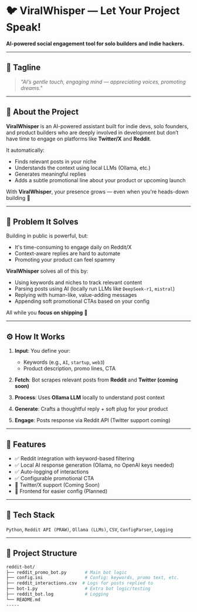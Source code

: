 # 🐦 ViralWhisper — Let Your Project Speak!

**AI-powered social engagement tool for solo builders and indie hackers.**

---

## 📌 Tagline

> *"AI’s gentle touch, engaging mind — appreciating voices, promoting dreams."*

---

## 🚀 About the Project

**ViralWhisper** is an AI-powered assistant built for indie devs, solo founders, and product builders who are deeply involved in development but don’t have time to engage on platforms like **Twitter/X** and **Reddit**.

It automatically:
- Finds relevant posts in your niche
- Understands the context using local LLMs (Ollama, etc.)
- Generates meaningful replies
- Adds a subtle promotional line about your product or upcoming launch

With **ViralWhisper**, your presence grows — even when you're heads-down building 🚧

---

## 🧩 Problem It Solves

Building in public is powerful, but:

- It's time-consuming to engage daily on Reddit/X
- Context-aware replies are hard to automate
- Promoting your product can feel spammy

**ViralWhisper** solves all of this by:
- Using keywords and niches to track relevant content
- Parsing posts using AI (locally run LLMs like `DeepSeek-r1`, `mistral`)
- Replying with human-like, value-adding messages
- Appending soft promotional CTAs based on your config

All while you **focus on shipping** 🚢

---

## ⚙️ How It Works

1. **Input**: You define your:
   - Keywords (e.g., `AI`, `startup`, `web3`)
   - Product description, promo lines, CTA

2. **Fetch**: Bot scrapes relevant posts from **Reddit** and **Twitter (coming soon)**

3. **Process**: Uses **Ollama LLM** locally to understand post context

4. **Generate**: Crafts a thoughtful reply + soft plug for your product

5. **Engage**: Posts response via Reddit API (Twitter support coming)

---

## 🧪 Features

- ✅ Reddit integration with keyword-based filtering
- ✅ Local AI response generation (Ollama, no OpenAI keys needed)
- ✅ Auto-logging of interactions
- ✅ Configurable promotional CTA
- 🚧 Twitter/X support (Coming Soon)
- 🚧 Frontend for easier config (Planned)

---

## 🔧 Tech Stack

`Python`, `Reddit API (PRAW)`, `Ollama (LLMs)`, `CSV`, `ConfigParser`, `Logging`

---

## 🧱 Project Structure

```bash
reddit-bot/
├── reddit_promo_bot.py       # Main bot logic
├── config.ini                # Config: keywords, promo text, etc.
├── reddit_interactions.csv  # Logs for posts replied to
├── bot-1.py                  # Extra bot logic/testing
├── reddit_bot.log            # Logging
└── README.md
-----
